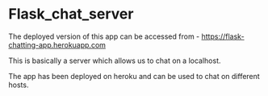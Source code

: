 # Flask_chat_server

The deployed version of this app can be accessed from - https://flask-chatting-app.herokuapp.com

This is basically a server which allows us to chat on a localhost.

The app has been deployed on heroku and can be used to chat on different hosts.

